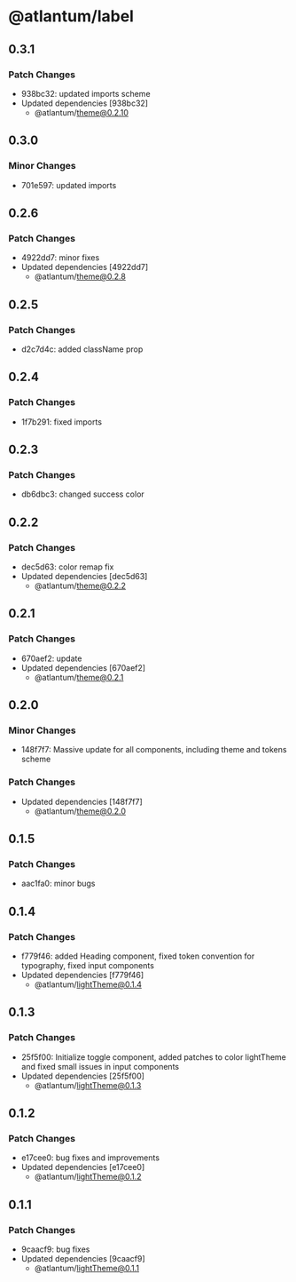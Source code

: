 # @atlantum/label

## 0.3.1

### Patch Changes

-   938bc32: updated imports scheme
-   Updated dependencies [938bc32]
    -   @atlantum/theme@0.2.10

## 0.3.0

### Minor Changes

-   701e597: updated imports

## 0.2.6

### Patch Changes

-   4922dd7: minor fixes
-   Updated dependencies [4922dd7]
    -   @atlantum/theme@0.2.8

## 0.2.5

### Patch Changes

-   d2c7d4c: added className prop

## 0.2.4

### Patch Changes

-   1f7b291: fixed imports

## 0.2.3

### Patch Changes

-   db6dbc3: changed success color

## 0.2.2

### Patch Changes

-   dec5d63: color remap fix
-   Updated dependencies [dec5d63]
    -   @atlantum/theme@0.2.2

## 0.2.1

### Patch Changes

-   670aef2: update
-   Updated dependencies [670aef2]
    -   @atlantum/theme@0.2.1

## 0.2.0

### Minor Changes

-   148f7f7: Massive update for all components, including theme and tokens scheme

### Patch Changes

-   Updated dependencies [148f7f7]
    -   @atlantum/theme@0.2.0

## 0.1.5

### Patch Changes

-   aac1fa0: minor bugs

## 0.1.4

### Patch Changes

-   f779f46: added Heading component, fixed token convention for typography, fixed input components
-   Updated dependencies [f779f46]
    -   @atlantum/lightTheme@0.1.4

## 0.1.3

### Patch Changes

-   25f5f00: Initialize toggle component, added patches to color lightTheme and fixed small issues in input components
-   Updated dependencies [25f5f00]
    -   @atlantum/lightTheme@0.1.3

## 0.1.2

### Patch Changes

-   e17cee0: bug fixes and improvements
-   Updated dependencies [e17cee0]
    -   @atlantum/lightTheme@0.1.2

## 0.1.1

### Patch Changes

-   9caacf9: bug fixes
-   Updated dependencies [9caacf9]
    -   @atlantum/lightTheme@0.1.1
